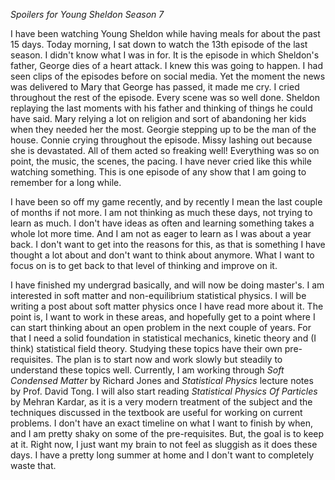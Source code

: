 *Spoilers for Young Sheldon Season 7*

I have been watching Young Sheldon while having meals for about the past 15 days. Today morning, I sat down to watch the 13th episode of the last season. I didn't know what I was in for. It is the episode in which Sheldon's father, George dies of a heart attack. I knew this was going to happen. I had seen clips of the episodes before on social media. Yet the moment the news was delivered to Mary that George has passed, it made me cry. I cried throughout the rest of the episode. Every scene was so well done. Sheldon replaying the last moments with his father and thinking of things he could have said. Mary relying a lot on religion and sort of abandoning her kids when they needed her the most. Georgie stepping up to be the man of the house. Connie crying throughout the episode. Missy lashing out because she is devastated. All of them acted so freaking well! Everything was so on point, the music, the scenes, the pacing. I have never cried like this while watching something. This is one episode of any show that I am going to remember for a long while.

I have been so off my game recently, and by recently I mean the last couple of months if not more. I am not thinking as much these days, not trying to learn as much. I don't have ideas as often and learning something takes a whole lot more time. And I am not as eager to learn as I was about a year back. I don't want to get into the reasons for this, as that is something I have thought a lot about and don't want to think about anymore. What I want to focus on is to get back to that level of thinking and improve on it. 

I have finished my undergrad basically, and will now be doing master's. I am interested in soft matter and non-equilibrium statistical physics. I will be writing a post about soft matter physics once I have read more about it. The point is, I want to work in these areas, and hopefully get to a point where I can start thinking about an open problem in the next couple of years. For that I need a solid foundation in statistical mechanics, kinetic theory and (I think) statistical field theory. Studying these topics have their own pre-requisites. The plan is to start now and work slowly but steadily to understand these topics well. Currently, I am working through *Soft Condensed Matter* by Richard Jones and *Statistical Physics* lecture notes by Prof. David Tong. I will also start reading *Statistical Physics Of Particles* by Mehran Kardar, as it is a very modern treatment of the subject and the techniques discussed in the textbook are useful for working on current problems. I don't have an exact timeline on what I want to finish by when, and I am pretty shaky on some of the pre-requisites. But, the goal is to keep at it. Right now, I just want my brain to not feel as sluggish as it does these days. I have a pretty long summer at home and I don't want to completely waste that. 
